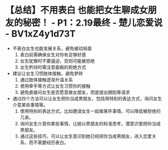 # 【总结】不用表白 也能把女生聊成女朋友的秘密！ - P1：2.19最终 - 楚儿恋爱说 - BV1xZ4y1d73T

-   不表白女生也能发展关系，避免被动局面
    1.  表白前需确保女生对你有足够好感
    2.  女生犹豫时不要逼迫，否则可能被拒绝
    3.  女生矜持时需注意委婉的拒绝方式
-   建议让女生习惯肢体接触，避免梦碎
    1.  通过肢体接触逐渐升温关系
    2.  使用牵手等方式让女生习惯你的接触
    3.  避免直接问女生是否愿意做女朋友，而是提出拥抱等请求
-   通过四个方法可以让女生把你当成男朋友，包括用特别的表达方式，询问女生介意某些事情等。
    1.  使用特别的表达方式，比如邀请女生一起做某件事情，可以降低被拒绝的几率。
    2.  询问女生介意你某些事情，让她以男朋友的标准思考，潜意识里把你当成男朋友。
    3.  通过这些技巧，可以让女生意识到她已经把你当成男朋友，进入恋爱关系，而不需要经历表白。